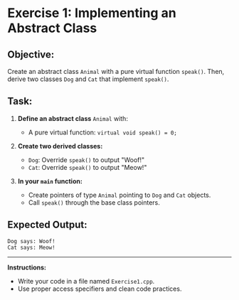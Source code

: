 # Exercise 1: Implementing an Abstract Class

## Objective:

Create an abstract class `Animal` with a pure virtual function `speak()`. Then, derive two classes `Dog` and `Cat` that implement `speak()`.

## Task:

1. **Define an abstract class** `Animal` with:
   - A pure virtual function: `virtual void speak() = 0;`

2. **Create two derived classes:**
   - `Dog`: Override `speak()` to output "Woof!"
   - `Cat`: Override `speak()` to output "Meow!"

3. **In your `main` function:**
   - Create pointers of type `Animal` pointing to `Dog` and `Cat` objects.
   - Call `speak()` through the base class pointers.

## Expected Output:

```
Dog says: Woof!
Cat says: Meow!
```

---

**Instructions:**
- Write your code in a file named `Exercise1.cpp`.
- Use proper access specifiers and clean code practices.
```
